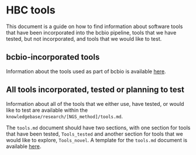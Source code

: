 # HBC tools

This document is a guide on how to find information about software tools that have been incorporated into the bcbio pipeline, tools that we have tested, but not incorporated, and tools that we would like to test.

## bcbio-incorporated tools

Information about the tools used as part of bcbio is available [here](../../computing/bcbio/tools_incorporated.md).

## All tools incorporated, tested or planning to test

Information about all of the tools that we either use, have tested, or would like to test are available within the `knowledgebase/research/[NGS_method]/tools.md`.

The `tools.md` document should have two sections, with one section for tools that have been tested, `Tools_tested` and another section for tools that we would like to explore, `Tools_novel`. A template for the `tools.md` document is available [here](../../research/template).
